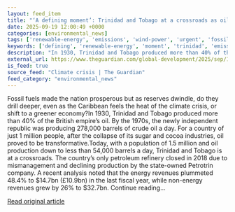 ```yaml
---
layout: feed_item
title: "‘A defining moment’: Trinidad and Tobago at a crossroads as oil runs out"
date: 2025-09-19 12:00:49 +0000
categories: [environmental_news]
tags: ['renewable-energy', 'emissions', 'wind-power', 'urgent', 'fossil-fuels']
keywords: ['defining', 'renewable-energy', 'moment', 'trinidad', 'emissions', 'wind-power', 'urgent', 'fossil-fuels']
description: "In 1930, Trinidad and Tobago produced more than 40% of the British empire’s oil"
external_url: https://www.theguardian.com/global-development/2025/sep/19/trinidad-tobago-economy-oil-gas-fossil-fuels-climate-green-transition
is_feed: true
source_feed: "Climate crisis | The Guardian"
feed_category: "environmental_news"
---
```


Fossil fuels made the nation prosperous but as reserves dwindle, do they drill deeper, even as the Caribbean feels the heat of the climate crisis, or shift to a greener economy?In 1930, Trinidad and Tobago produced more than 40% of the British empire’s oil. By the 1970s, the newly independent republic was producing 278,000 barrels of crude oil a day. For a country of just 1 million people, after the collapse of its sugar and cocoa industries, oil proved to be transformative.Today, with a population of 1.5 million and oil production down to less than 54,000 barrels a day, Trinidad and Tobago is at a crossroads. The country’s only petroleum refinery closed in 2018 due to mismanagement and declining production by the state-owned Petrotrin company. A recent analysis noted that the energy revenues plummeted 48.4% to $14.7bn (£10.9bn) in the last fiscal year, while non-energy revenues grew by 26% to $32.7bn. Continue reading...

[Read original article](https://www.theguardian.com/global-development/2025/sep/19/trinidad-tobago-economy-oil-gas-fossil-fuels-climate-green-transition)
